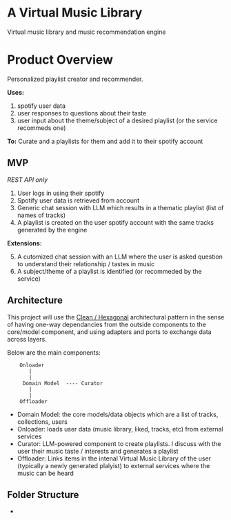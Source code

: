 # A Virtual Music Library

Virtual music library and music recommendation engine


# Product Overview

Personalized playlist creator and recommender. 

**Uses:** 
1. spotify user data
2. user responses to questions about their taste
3. user input about the theme/subject of a desired playlist (or the service recommeds one)

**To:**
Curate and a playlists for them and add it to their spotify account

## MVP

*REST API only*

1. User logs in using their spotify
2. Spotify user data is retrieved from account
3. Generic chat session with LLM which results in a thematic playlist (list of names of tracks)
4. A playlist is created on the user spotify account with the same tracks generated by the engine


**Extensions:**

5. A cutomized chat session with an LLM where the user is asked question to understand their relationship / tastes in music
6. A subject/theme of a playlist is identified (or recommeded by the service)


## Architecture

This project will use the [Clean / Hexagonal](https://blog.cleancoder.com/uncle-bob/2012/08/13/the-clean-architecture.html) architectural pattern in the sense of having one-way dependancies from the outside components to the core/model component, and using adapters and ports to exchange data across layers.

Below are the main components:
```
	Onloader
	   |
	   |
     Domain Model  ---- Curator 
	   |
	   |
	Offloader
```

- Domain Model: the core models/data objects which are a list of tracks, collections, users
- Onloader: loads user data (music library, liked, tracks, etc) from external services
- Curator: LLM-powered component to create playlists. I discuss with the user their music taste / interests and generates a playlist
- Offloader: Links items in the intenal Virtual Music Library of the user (typically a newly generated plalyist) to external services where the music can be heard


## Folder Structure

- 
